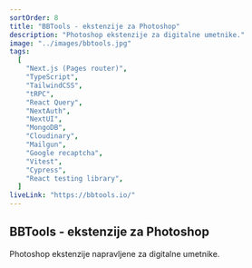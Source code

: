 ```yaml
---
sortOrder: 8
title: "BBTools - ekstenzije za Photoshop"
description: "Photoshop ekstenzije za digitalne umetnike."
image: "../images/bbtools.jpg"
tags:
  [
    "Next.js (Pages router)",
    "TypeScript",
    "TailwindCSS",
    "tRPC",
    "React Query",
    "NextAuth",
    "NextUI",
    "MongoDB",
    "Cloudinary",
    "Mailgun",
    "Google recaptcha",
    "Vitest",
    "Cypress",
    "React testing library",
  ]
liveLink: "https://bbtools.io/"
---
```


## BBTools - ekstenzije za Photoshop

Photoshop ekstenzije napravljene za digitalne umetnike.
